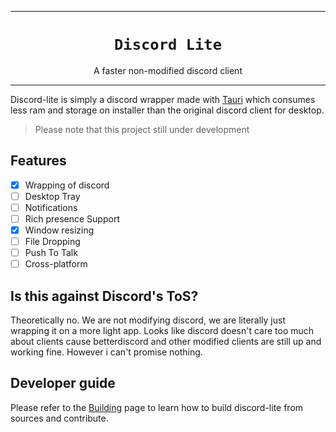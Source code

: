 ***

<h1 align="center">
    <code>Discord Lite</code>
</h1>

<p align="center">
    A faster non-modified discord client
</p>

***

Discord-lite is simply a discord wrapper made with <a href="https://tauri.studio">Tauri</a> which consumes less ram and storage on installer than the original discord client for desktop.

> Please note that this project still under development

## Features
- [x] Wrapping of discord
- [ ] Desktop Tray
- [ ] Notifications
- [ ] Rich presence Support
- [x] Window resizing
- [ ] File Dropping
- [ ] Push To Talk
- [ ] Cross-platform

## Is this against Discord's ToS?
Theoretically no. We are not modifying discord, we are literally just wrapping it on a more light app. Looks like discord doesn't care too much about clients cause betterdiscord and other modified clients are still up and working fine. However i can't promise nothing.

## Developer guide
Please refer to the [Building](BUILDING.md) page to learn how to build discord-lite from sources and contribute.
